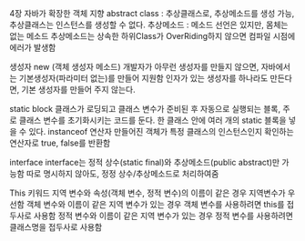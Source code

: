 4장 자바가 확장한 객체 지향
abstract class : 
추상클래스로, 추상메소드를 생성 가능, 추상클래스는 인스턴스를 생성할 수 없다.
추상메소드 : 메소드 선언은 있지만, 몸체는 없는 메소드
추상메소드는 상속한 하위Class가 OverRiding하지 않으면 컴파일 시점에 에러가 발생함

생성자 new (객체 생성자 메소드)
개발자가 아무런 생성자를 만들지 않으면, 자바에서는 기본생성자(파라미터 없는)를 만들어 지원함
인자가 있는 생성자를 하나라도 만든다면, 기본 생성자를 만들어 주지 않는다.

static block
클래스가 로딩되고 클래스 변수가 준비된 후 자동으로 실행되는 블록, 주로 클래스 변수를 초기화시키는 코드를 둔다.
한 클래스 안에 여러 개의 static 블록을 넣을 수 있다.
instanceof 연산자
만들어진 객체가 특정 클래스의 인스턴스인지 확인하는 연산자로 true, false를 반환함

interface
interface는 정적 상수(static final)와 추상메소드(public abstract)만 가능함
따로 명시하지 않아도, 정정 상수/추상메소드로 처리하여줌

This 키워드
지역 변수와 속성(객체 변수, 정적 변수)의 이름이 같은 경우 지역변수가 우선함
객체 변수와 이름이 같은 지역 변수가 있는 경우 객체 변수를 사용하려면 this를 접두사로 사용함
정적 변수와 이름이 같은 지역 변수가 있는 경우 정적 변수를 사용하려면 클래스명을 접두사로 사용함

